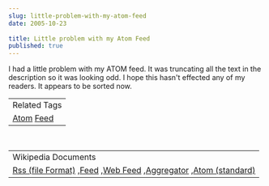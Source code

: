 ```yaml
---
slug: little-problem-with-my-atom-feed
date: 2005-10-23
 
title: Little problem with my Atom Feed
published: true
---
```

I had a little problem with my ATOM feed.  It was truncating all the text in the description so it was looking odd.  I hope this hasn't effected any of my readers.  It appears to be sorted now.<p /><table class="TechnoratiHead TagHeader">
<tr><td>Related Tags</td></tr>
<tr class="Technorati"><td>
<a href="https://paul.kinlan.me/tags/Atom" class="Tag" rel="tag">Atom</a> <a href="https://paul.kinlan.me/tags/Feed" class="Tag" rel="tag">Feed</a>
</td></tr>
</table><br /><table class="TechnoratiHead TagHeader">
<tr><td>Wikipedia Documents</td></tr>
<tr class="Technorati"><td>
<a href="http://en.wikipedia.org/wiki/RSS_(protocol)">Rss (file Format)</a> ,<a href="http://en.wikipedia.org/wiki/Feed">Feed</a> ,<a href="http://en.wikipedia.org/wiki/Web_feed">Web Feed</a> ,<a href="http://en.wikipedia.org/wiki/News_aggregator">Aggregator</a> ,<a href="http://en.wikipedia.org/wiki/Atom_(standard)">Atom (standard)</a>
</td></tr>
</table><div class="blogger-post-footer"><img class="posterous_download_image" src="https://blogger.googleusercontent.com/tracker/8109338-113009175861352629?l=www.kinlan.co.uk%2Findex.html" height="1" alt="" width="1" /></div>

